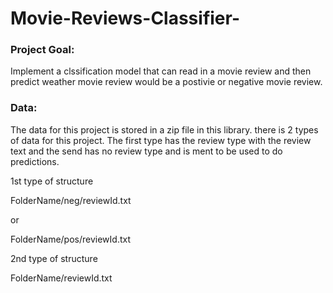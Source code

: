 # Movie-Reviews-Classifier-

### Project Goal:
Implement a clssification model that can read in a movie review and then predict weather movie review would be a postivie or negative movie review. 

### Data:
The data for this project is stored in a zip file in this library. there is 2 types of data for this project. The first type has the review type with the review text and the send has no review type and is ment to be used to do predictions. 

1st type of structure 

FolderName/neg/reviewId.txt

or 

FolderName/pos/reviewId.txt

2nd type of structure 

FolderName/reviewId.txt
